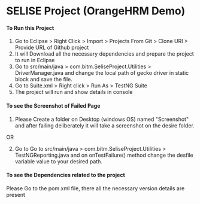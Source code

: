 # SELISE Project (OrangeHRM Demo)

#### To Run this Project

1. Go to Eclipse > Right Click > Import > Projects From Git > Clone URI > Provide URL of Github project
2. It will Download all the necessary dependencies and prepare the project to run in Eclipse
3. Go to src/main/java > com.bitm.SeliseProject.Utilities > DriverManager.java  and change the local path of gecko driver in static block and save the file.
4. Go to Suite.xml > Right click > Run As > TestNG Suite
5. The project will run and show details in console

#### To see the Screenshot of Failed Page

1. Please Create a folder on Desktop (windows OS) named "Screenshot" and after failing deliberately it will take a screenshot on the desire folder.

OR

2. Go to Go to src/main/java > com.bitm.SeliseProject.Utilities > TestNGReporting.java and on onTestFailure() method change the desfile variable value to your desired path.

#### To see the Dependencies related to the project

Please Go to the pom.xml file, there all the necessary version details are present
